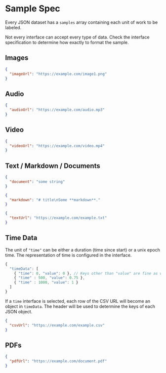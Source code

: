 # Sample Spec

Every JSON dataset has a `samples` array containing each unit of work to be labeled.

Not every interface can accept every type of data. Check the interface specification to determine how exactly to format the sample.

## Images

```json
{
  "imageUrl": "https://example.com/image1.png"
}
```

## Audio

```json
{
  "audioUrl": "https://example.com/audio.mp3"
}
```

## Video

```json
{
  "videoUrl": "https://example.com/video.mp4"
}
```

## Text / Markdown / Documents

```json
{
  "document": "some string"
}
```

```json
{
  "markdown": "# title\nSome **markdown**."
}
```

```json
{
  "textUrl": "https://example.com/example.txt"
}
```

## Time Data

The unit of `"time"` can be either a duration (time since start) or a unix epoch time. The
representation of time is configured in the interface.

```javascript
{
  "timeData": [
    { "time": 0, "value": 0 }, // Keys other than "value" are fine as well
    { "time" : 500, "value": 0.75 },
    { "time" : 1000, "value": 1 }
  ]
}
```

If a `time` interface is selected, each row of the CSV URL will become an object in `timeData`. The header
will be used to determine the keys of each JSON object.

```json
{
  "csvUrl": "https://example.com/example.csv"
}
```

## PDFs

```json
{
  "pdfUrl": "https://example.com/document.pdf"
}
```
